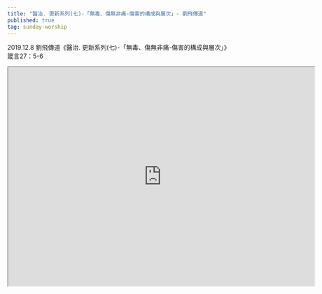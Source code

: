 ```yaml
---
title: "醫治. 更新系列(七)-「無毒、傷無非痛-傷害的構成與層次」- 劉飛傳道"
published: true
tag: sunday-worship
---
```


2019.12.8 劉飛傳道《醫治. 更新系列(七)-「無毒、傷無非痛-傷害的構成與層次」》箴言27：5-6

<iframe width="700" height="500" allowfullscreen="true"
src="https://www.youtube.com/embed/2v2YY3GNL30">
</iframe> 